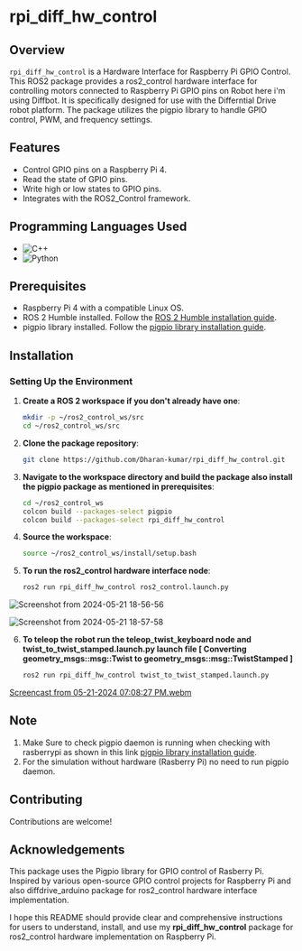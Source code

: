 # rpi_diff_hw_control

## Overview

`rpi_diff_hw_control` is a Hardware Interface for Raspberry Pi GPIO Control. This ROS2 package provides a ros2_control hardware interface for controlling motors connected to Raspberry Pi GPIO pins on Robot here i'm using Diffbot. It is specifically designed for use with the Differntial Drive robot platform. The package utilizes the pigpio library to handle GPIO control, PWM, and frequency settings.

## Features

- Control GPIO pins on a Raspberry Pi 4.
- Read the state of GPIO pins. 
- Write high or low states to GPIO pins.
- Integrates with the ROS2_Control framework.

## Programming Languages Used

- ![C++](https://img.shields.io/badge/C++-95%25-blue)
- ![Python](https://img.shields.io/badge/Python-5%25-yellow)

## Prerequisites

- Raspberry Pi 4 with a compatible Linux OS.
- ROS 2 Humble installed. Follow the [ROS 2 Humble installation guide](https://docs.ros.org/en/humble/Installation.html).
- pigpio library installed. Follow the [pigpio library installation guide](https://abyz.me.uk/rpi/pigpio/download.html).

## Installation

### Setting Up the Environment
   
1. **Create a ROS 2 workspace if you don't already have one**:
   ```bash
   mkdir -p ~/ros2_control_ws/src
   cd ~/ros2_control_ws/src

2. **Clone the package repository**:
   ```bash
   git clone https://github.com/Dharan-kumar/rpi_diff_hw_control.git
   
3. **Navigate to the workspace directory and build the package also install the pigpio package as mentioned in prerequisites**:
   ```bash
   cd ~/ros2_control_ws
   colcon build --packages-select pigpio
   colcon build --packages-select rpi_diff_hw_control
   
4. **Source the workspace**:
   ```bash
   source ~/ros2_control_ws/install/setup.bash
   
5. **To run the ros2_control hardware interface node**:
   ```bash
   ros2 run rpi_diff_hw_control ros2_control.launch.py
   
![Screenshot from 2024-05-21 18-56-56](https://github.com/Dharan-kumar/rpi_diff_drive/assets/84310855/7c29b3df-66e0-4c8c-a068-248b95302687)


![Screenshot from 2024-05-21 18-57-58](https://github.com/Dharan-kumar/rpi_diff_drive/assets/84310855/1785a453-adb1-4e9d-9bf6-db16e42d564a)



6. **To teleop the robot run the teleop_twist_keyboard node and twist_to_twist_stamped.launch.py launch file [ Converting geometry_msgs::msg::Twist to geometry_msgs::msg::TwistStamped ]**
   ```bash
   ros2 run rpi_diff_hw_control twist_to_twist_stamped.launch.py


[Screencast from 05-21-2024 07:08:27 PM.webm](https://github.com/Dharan-kumar/rpi_diff_drive/assets/84310855/354be246-4298-4f0b-851f-991ae7f55989)


## Note
1. Make Sure to check pigpio daemon is running when checking with rasberrypi as shown in this link [pigpio library installation guide](https://abyz.me.uk/rpi/pigpio/download.html).
2. For the simulation without hardware (Rasberry Pi) no need to run pigpio daemon.

## Contributing
Contributions are welcome!

## Acknowledgements
This package uses the Pigpio library for GPIO control of Rasberry Pi.
Inspired by various open-source GPIO control projects for Raspberry Pi and also diffdrive_arduino package for ros2_control hardware interface implementation.

I hope this README should provide clear and comprehensive instructions for users to understand, install, and use my **rpi_diff_hw_control** package for ros2_control hardware implementation on Raspberry Pi.
